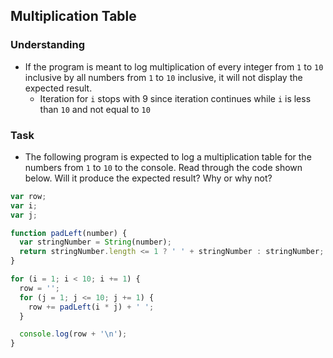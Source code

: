 ## Multiplication Table

### Understanding
- If the program is meant to log multiplication of every integer from `1` to `10` inclusive by all numbers from `1` to `10` inclusive, it will not display the expected result.
  + Iteration for `i` stops with 9 since iteration continues while `i` is less than `10` and not equal to `10`  

### Task
- The following program is expected to log a multiplication table for the numbers from `1` to `10` to the console. Read through the code shown below. Will it produce the expected result? Why or why not?

```js
var row;
var i;
var j;

function padLeft(number) {
  var stringNumber = String(number);
  return stringNumber.length <= 1 ? ' ' + stringNumber : stringNumber;
}

for (i = 1; i < 10; i += 1) {
  row = '';
  for (j = 1; j <= 10; j += 1) {
    row += padLeft(i * j) + ' ';
  }

  console.log(row + '\n');
}
```
